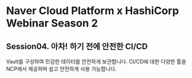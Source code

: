 # Naver Cloud Platform x HashiCorp Webinar Season 2

## Session04. 아차! 하기 전에 안전한 CI/CD

Vault를 구성하여 민감한 데이터를 안전하게 보관합니다.
CI/CD에 대한 다양한 툴을 NCP에서 제공하며 쉽고 안전하게 사용 가능합니다.
